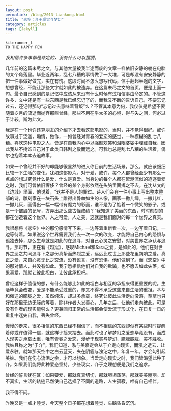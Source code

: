 ```yaml
---
layout: post
permalink: /blog/2013-liankong.html
title: "恋空：介于现实与梦幻"
category: articles
tags: [Jekyll]
---
```


    kiterunner_t
    TO THE HAPPY FEW

*我相信许多事都是命定的，没有什么可以摆脱。*

几年前的这篇未尽之文，与其他大量被我半途而废的文章一样依旧安静的躺在电脑的某个角落里。毕业近两年，乱七八糟的事情做了一大堆，可是却没有安安静静的把一件事做好做完，实在有愧。这段时间不怎么想写代码，信手翻起半途的文字，想想曾经，不能让那些文字就如此的被遗弃。在这篇未尽之文的首页，便是上面一句。最令自己感到的是记忆中应该从来没有什么时候有过相信事由命定的。不管这许多，文中还是有一些东西是我已经忘记了的，而我又不断的告诉自己，不要忘记过去，还记得那句“忘记过去意味着背叛”么？不管其本意为何，我仅仅是希望不要随着岁月的流逝而抛弃那些曾经，那些不用在乎太多的心境，得与失之间，何必过于计较。斯为此文。

我是在一个也许还算朋友的介绍下才去看这部电影的，当时，并不觉得很好。或许故事过于泛滥，煽情，做作，一如曾经对青春的爱恋的感觉，一种模糊的乱七八糟。喜欢这种电影之人，皆是在自我内心中以强颜欢笑和泪眼婆娑中埋藏自我，因此我从不掩饰自己对于此类日韩剧之敬而远之。可我也总是乱七八糟的生活着，偶尔也抱着本本去追故事。

如果一个曾经并不好的却能够很显然的进入你目前的生活场景，那么，就应该细细比较一下生活的变化。犹如这部影片。对于爱，或许，每个人都曾经至少有那么一点点的想过究竟什么是爱，什么是真爱。当身边的每个人都在赶潮流似的追逐着爱之时，我们可曾依旧奢侈？曾经的某个身影依然在头脑里面挥之不去。在沈从文的《边城》里面，他说着，“这并不是人的罪过。诗人们会在一件小事上写出整本整部的诗，雕刻家在一块石头上雕得出骨血如生的人像，画家一撇儿绿，一撇儿红，一撇儿灰，画得出一幅一幅带有魔力的彩画，谁不是为了惦着一个微笑的影子，或是一个皱眉的记号，方弄出那么些古怪成绩？”我知道了美丽的东西，时时刻刻的都在创造着这个世界。人之可爱，人之美，这就是我们面对的每一个世界之真实。

我很想将《恋空》中的那份感情写下来，一边等着重新看一次，一边写着日记，一边等待着。如果说这个世界需要我们去一次一次的改变，才能将自己内心的恐惧与孤独去掉，那么生命就是如此的在追寻，对自己心灵之安慰，对美世界之承认与追寻。那时节，正在看《越狱》，感叹Michael和Sara之爱，是如此的，他们在对世界之恶之共同追寻下之那份真挚而热烈之爱，远远比过世上那些花里胡哨之爱。真正之爱，来自心灵无比之交流，没有谎言，没有恐惧。他们做到了。而《恋空》中的那对情人，并没有如此。我宁愿相信他们对自我的欺骗，也不愿去如此失落。如果真爱，那就让彼此坦白，让彼此承担吧。

曾经这样子傻傻的想，有什么能够比如此的坦白与相互的承担来得更重要的呢。生活毕竟会改变，爱是不能承受过重的，却又不得不承受这些来自生活的重担。萃萃和傩送的朦胧之爱，虽然纯洁，却过多承载，终究让彼此生活走向没落，萃萃也只好在那里无边无际的等着，除非作者大发善心，几年之后，让他们走向彼此。可是没有作者的现实能够么？更兼回归正常的生活都会使爱流于形式化，在日复一日的重复中迷失自我，丢失曾经。

慢慢的走来，很多相信的东西已经不相信了，而不相信的东西却似有某些时时提醒着你或许值得一信，就这样子摇来摆去。而此时也了解梦幻之爱恋毕竟没有，而成人现实之承载太重，唯有青春之爱恋，漫步于现实与梦幻，朦朦胧胧，美不胜收。我姑且称之为“于介”。我们知道，泓与美嘉定会从于介走向现实，而泓之逝去，让爱永驻。就如那天空中之白云蓝天，夹在阴霾与滂沱之中，年复一年，才会勾引起美妙。我们在伤心流泪之余，才可以想象。当爱走向现实之时，我们皆渴望此种于介。如果我们能将此种爱恋坚持，少些现实，介于之理想便是我们之追求。

曾经的誓言犹在耳：如果要爱，那就真真切切，那就坦坦荡荡，那就美美丽丽。却不真实，生活的轨迹已然使自己选择了不同的道路，人生孤寂，唯有自己相伴。

我不得不问。

昨晚又是一点才睡觉，今天整个日子都在想着睡觉，头脑昏昏沉沉。

